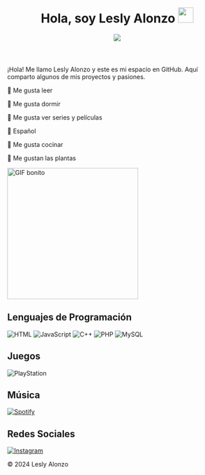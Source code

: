 <!DOCTYPE html>
<html lang="es">
<head>
    <meta charset="UTF-8">
    <meta name="viewport" content="width=device-width, initial-scale=1.0">
    
<body>
    <header>
        <h1 align="center"><b>Hola, soy Lesly Alonzo</b> <img src="https://media.giphy.com/media/hvRJCLFzcasrR4ia7z/giphy.gif" width="35"></h1>
        <p align="center">
            <a href="https://github.com/DenverCoder1/readme-typing-svg"><img src="https://readme-typing-svg.herokuapp.com?font=Time+New+Roman&color=%23ff66b2&size=25&center=true&vCenter=true&width=600&height=100&lines=Me+gusta+leer+%F0%9F%93%9A;Me+gusta+dormir+%F0%9F%98%B4;Me+gusta+ver+series+y+pel%C3%ADculas+%F0%9F%93%BA;Solo+hablo+espa%C3%B1ol+%F0%9F%97%A3%EF%B8%8F;Juego+a+la+Playstation+%F0%9F%8E%AE;Escucho+Spotify+%F0%9F%8E%A7;Me+gusta+cocinar+%F0%9F%8D%B3;Me+gustan+las+plantas+%F0%9F%8C%B1"></a>
        </p>
    </header>
    <div class="content">
        <p>¡Hola! Me llamo Lesly Alonzo y este es mi espacio en GitHub. Aquí comparto algunos de mis proyectos y pasiones.</p>
        <p><span class="emoji">🎀</span> Me gusta leer</p>
        <p><span class="emoji">🥟</span> Me gusta dormir</p>
        <p><span class="emoji">🍂</span> Me gusta ver series y películas</p>
        <p><span class="emoji">🍵</span> Español</p>
        <p><span class="emoji">🧺</span> Me gusta cocinar</p>
        <p><span class="emoji">🌱</span> Me gustan las plantas</p>
        <img src="https://i.pinimg.com/originals/5a/3b/3f/5a3b3f0e02126e8ff63544b9ae292db7.gif" alt="GIF bonito" width="300">
        <div class="section">
            <h2>Lenguajes de Programación</h2>
            <div class="badges">
                <img src="https://img.shields.io/badge/HTML-239120?style=for-the-badge&logo=html5&logoColor=white" alt="HTML">
                <img src="https://img.shields.io/badge/JavaScript-323330?style=for-the-badge&logo=javascript&logoColor=F7DF1E" alt="JavaScript">
                <img src="https://img.shields.io/badge/C%2B%2B-00599C?style=for-the-badge&logo=c%2B%2B&logoColor=white" alt="C++">
                <img src="https://img.shields.io/badge/PHP-777BB4?style=for-the-badge&logo=php&logoColor=white" alt="PHP">
                <img src="https://img.shields.io/badge/MySQL-00000F?style=for-the-badge&logo=mysql&logoColor=white" alt="MySQL">
            </div>
        </div>
        <div class="section">
            <h2>Juegos</h2>
            <img src="https://img.shields.io/badge/PlayStation-003791?style=for-the-badge&logo=playstation&logoColor=white" alt="PlayStation">
        </div>
        <div class="section">
            <h2>Música</h2>
            <a href="https://open.spotify.com/user/314aeohq5f27erqwzhbl4kw3iena?si=IVJTj-Q4RuO9BjLFqHZ9lg" target="_blank">
                <img src="https://img.shields.io/badge/Spotify-1ED760?&style=for-the-badge&logo=spotify&logoColor=white" alt="Spotify">
            </a>
        </div>
        <div class="section">
            <h2>Redes Sociales</h2>
            <a href="https://www.instagram.com/lesly.lz?igsh=MWV4N2F6b3Z6cXQ3aQ==" target="_blank">
                <img src="https://img.shields.io/badge/Instagram-E4405F?style=for-the-badge&logo=instagram&logoColor=white" alt="Instagram">
            </a>
        </div>
    </div>
    <footer>
        <p>&copy; 2024 Lesly Alonzo</p>
    </footer>
</body>
</html>
